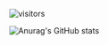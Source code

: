 ![visitors](https://visitor-badge.glitch.me/badge?page_id=page.id&left_color=green&right_color=red)

![Anurag's GitHub stats](https://github-readme-stats.vercel.app/api?username=2019ChenGong&theme=dark&show_icons=true?theme=prussian)


